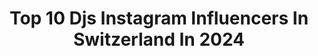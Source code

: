 ---
title: Top 10 Djs Instagram Influencers In Switzerland In 2024
description: >-
  Find top djs Instagram influencers in Switzerland in 2024. Most popular hashtags: #love #dj #music #party.
platform: Instagram
hits: 8
text_top: Analyze the top-rated Instagram accounts on inBeat.
text_bottom: Our search engine aggregates 8 Instagram influencers like this in Switzerland for you to connect with.
profiles:
  - username: "tamynation"
    fullname: >-
      tamy glauser
    bio: >-
      BALI 🌴 🌈queer//nonbinary plant based 🌱 😎and pretty cool they say 🤷🏽‍♀️ @nextmodels @model_mgmt @castawaymodelmanagement 1 of the 2 DJs @tamynique 🎧
    location: "Switzerland"
    followers: 16968
    engagement: 291
    commentsToLikes: 0.052762
    id: ck5zseuc9yd730i144172kb3u
    verified: false
    hashtags: "#tamynique, #canong7xmarkiii, #love, #luftzeitalter"
  - username: "djsaneofficial"
    fullname: >-
      DJSANEOFFICIAL
    bio: >-
      Résident ⬇️⬇️⬇️⬇️⬇️ 🔷XURBAN CONCERTS ⚡️ 🔷SHÔKO CONCEPT⚡️ 🔷PURO REGGAETON⚡️ 🔷REGGAETON KINGS ⚡️
    location: "Switzerland"
    followers: 13652
    engagement: 636
    commentsToLikes: 0.071404
    id: ck6ubgjg49fwx0j71tyy92u22
    verified: false
    hashtags: "#follow4follow, #like, #instacool, #colombia"
  - username: "rave.ch_"
    fullname: >-
      Rave.ch
    bio: >-
      🇨🇭 Raves in Switzerland 📨 rave.ch.info@gmail.com ↓ 50% OFF ↓
    location: "Switzerland"
    followers: 72760
    engagement: 185
    commentsToLikes: 0.044756
    id: cloycox4725u70j08k5o86luy
    verified: false
    hashtags: "#electronicmusic, #psytrance, #trancefamily, #steveaoki"
  - username: "tanjalacroix"
    fullname: >-
      Tanja La Croix
    bio: >-
      DJ/Brand Ambassador/Unternehmerin 20 years DJ&Marketing Experience 🌍 Specialized in Corporate Events. Art by @tanjalacroixart
    location: "Switzerland"
    followers: 66089
    engagement: 25
    commentsToLikes: 0.031524
    id: ck5q5yuhwv6yw0i115ir6agaf
    verified: true
    hashtags: "#together, #togetherness, #event, #luxury"
  - username: "weareaverdeck"
    fullname: >-
      AVERDECK
    bio: >-
      ◉ DJ / Producer-Duo from Zurich, Switzerland ◉ «One More Day» is OUT NOW! 👇🏼
    location: "Switzerland"
    followers: 8296
    engagement: 246
    commentsToLikes: 0.066896
    id: ck5zxg7oo7yit0i14dfg7a7ol
    verified: false
    hashtags: "#art, #techno, #producer, #diftg"
  - username: "sebastian.konrad"
    fullname: >-
      Sebastian Konrad
    bio: >-
      london / basel bookings: mail@sebastiankonrad.com „meet me at the club“
    location: "Switzerland"
    followers: 20732
    engagement: 587
    commentsToLikes: 0.026350
    id: ck6tj47s21z300j71waib6zkt
    verified: false
    hashtags: "#outfitinspiration, #streetwear, #melodictechno, #nclgallery"
  - username: "ivy.kimbour"
    fullname: >-
      Caroline Bourquin | Lifestyle, wellness & adventure 🕯️
    bio: >-
      Ici pour t’inspirer, 🦥 Skincare, festival, sport & energy lover 🍸 CH | Jura 🪩 TikTok: ivy.kimbour ✉️ UGC, Collab: caroline.bourquin@gmail.com
    location: "Switzerland"
    followers: 16008
    engagement: 357
    commentsToLikes: 0.104021
    id: ck5c0oygrtk6p0i11ajukastd
    verified: false
    hashtags: "#apmmonaco, #cultbeauty, #suisseromande, #vibiscumfestival"
  - username: "laurent_garnier"
    fullname: >-
      Laurent Garnier
    bio: >-
      The only official account. In Music For Life. Proud co-owner of @cod3qr
    location: "Switzerland"
    followers: 296319
    engagement: 85
    commentsToLikes: 0.028640
    id: ck0vuxrhvmna20i19sa6aognf
    verified: true
    hashtags: "#soundcloudexclusive, #notamachine, #every10days, #becausewelovemusic"
---